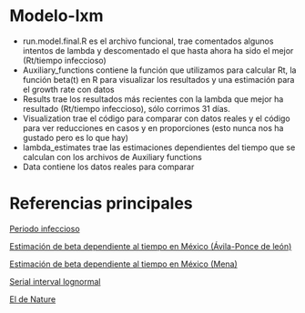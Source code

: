 # Modelo-lxm
* run.model.final.R es el archivo funcional, trae comentados algunos intentos de lambda y descomentado el que hasta ahora ha sido el mejor (Rt/tiempo infeccioso)
* Auxiliary_functions contiene la función que utilizamos para calcular Rt, la función beta(t) en R para visualizar los resultados y una estimación para el growth rate con datos 
* Results trae los resultados más recientes con la lambda que mejor ha resultado (Rt/tiempo infeccioso), sólo corrimos 31 días.
* Visualization trae el código para comparar con datos reales y el código para ver reducciones en casos y en proporciones (esto nunca nos ha gustado pero es lo que hay)
* lambda_estimates trae las estimaciones dependientes del tiempo que se calculan con los archivos de Auxiliary functions
* Data contiene los datos reales para comparar
# Referencias principales
[Periodo infeccioso](https://doi.org/10.7326/M20-0504) 

[Estimación de beta dependiente al tiempo en México (Ávila-Ponce de león)](https://www.medrxiv.org/content/10.1101/2020.05.11.20098517v1.full.pdf)

[Estimación de beta dependiente al tiempo en México (Mena)](https://arxiv.org/pdf/2005.02294.pdf)

[Serial interval lognormal](#https://covid-19.conacyt.mx/jspui/bitstream/1000/805/1/102441.pdf)

[El de Nature](https://doi.org/10.1038/s41591-020-0869-5)
